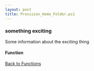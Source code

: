 ```yaml
---
layout: post
title: Provision_Home_Folder.ps1
---
```


### something exciting

Some information about the exciting thing

#### Function

<script async src="https://gist-it.appspot.com/github.com/BanterBoy/scripts-blog/blob/master/PowerShell/functions/activeDirectory/Provision_Home_Folder.ps1" crossorigin="anonymous"></script>

<a href="/menu/_pages/functions.html">Back to Functions</a>
